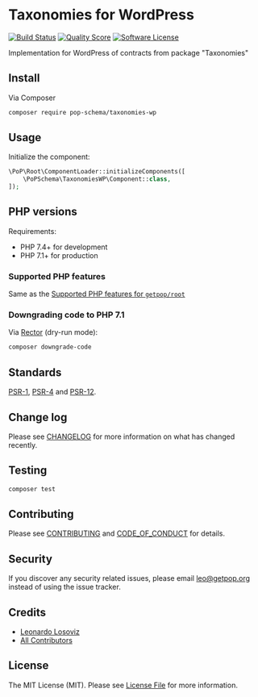 # Taxonomies for WordPress

[![Build Status][ico-travis]][link-travis]
[![Quality Score][ico-code-quality]][link-code-quality]
[![Software License][ico-license]](LICENSE.md)

<!--
[![Latest Version on Packagist][ico-version]][link-packagist]
[![Coverage Status][ico-scrutinizer]][link-scrutinizer]
[![Total Downloads][ico-downloads]][link-downloads]
-->

Implementation for WordPress of contracts from package "Taxonomies"

## Install

Via Composer

``` bash
composer require pop-schema/taxonomies-wp
```

## Usage

Initialize the component:

``` php
\PoP\Root\ComponentLoader::initializeComponents([
    \PoPSchema\TaxonomiesWP\Component::class,
]);
```

## PHP versions

Requirements:

- PHP 7.4+ for development
- PHP 7.1+ for production

### Supported PHP features

Same as the [Supported PHP features for `getpop/root`](https://github.com/getpop/root/#supported-php-features)

### Downgrading code to PHP 7.1

Via [Rector](https://github.com/rectorphp/rector) (dry-run mode):

```bash
composer downgrade-code
```

## Standards

[PSR-1](https://www.php-fig.org/psr/psr-1), [PSR-4](https://www.php-fig.org/psr/psr-4) and [PSR-12](https://www.php-fig.org/psr/psr-12).

## Change log

Please see [CHANGELOG](CHANGELOG.md) for more information on what has changed recently.

## Testing

``` bash
composer test
```

## Contributing

Please see [CONTRIBUTING](CONTRIBUTING.md) and [CODE_OF_CONDUCT](CODE_OF_CONDUCT.md) for details.

## Security

If you discover any security related issues, please email leo@getpop.org instead of using the issue tracker.

## Credits

- [Leonardo Losoviz][link-author]
- [All Contributors][link-contributors]

## License

The MIT License (MIT). Please see [License File](LICENSE.md) for more information.

[ico-version]: https://img.shields.io/packagist/v/pop-schema/taxonomies-wp.svg?style=flat-square
[ico-license]: https://img.shields.io/badge/license-MIT-brightgreen.svg?style=flat-square
[ico-travis]: https://img.shields.io/travis/pop-schema/taxonomies-wp/master.svg?style=flat-square
[ico-scrutinizer]: https://img.shields.io/scrutinizer/coverage/g/pop-schema/taxonomies-wp.svg?style=flat-square
[ico-code-quality]: https://img.shields.io/scrutinizer/g/pop-schema/taxonomies-wp.svg?style=flat-square
[ico-downloads]: https://img.shields.io/packagist/dt/pop-schema/taxonomies-wp.svg?style=flat-square

[link-packagist]: https://packagist.org/packages/pop-schema/taxonomies-wp
[link-travis]: https://travis-ci.org/pop-schema/taxonomies-wp
[link-scrutinizer]: https://scrutinizer-ci.com/g/pop-schema/taxonomies-wp/code-structure
[link-code-quality]: https://scrutinizer-ci.com/g/pop-schema/taxonomies-wp
[link-downloads]: https://packagist.org/packages/pop-schema/taxonomies-wp
[link-author]: https://github.com/leoloso
[link-contributors]: ../../../../../../contributors
